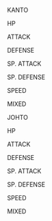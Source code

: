 KANTO

HP	

ATTACK	

DEFENSE	

SP. ATTACK	

SP. DEFENSE	

SPEED	

MIXED


JOHTO

HP	

ATTACK	

DEFENSE	

SP. ATTACK	

SP. DEFENSE	

SPEED	

MIXED
